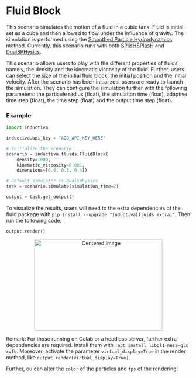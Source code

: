 # Fluid Block

This scenario simulates the motion of a fluid in a cubic tank. 
Fluid is initial set as a cube and then allowed to flow under the influence of gravity.
The simulation is performed using the [Smoothed Particle Hydrodynamics](https://en.wikipedia.org/wiki/Smoothed-particle_hydrodynamics)
method. Currently, this scenario runs with both [SPlisHSPlasH](https://github.com/inductiva/inductiva/blob/main/inductiva/simulators/splishsplash.py) and [DualSPHysics](https://github.com/inductiva/inductiva/blob/main/inductiva/simulators/dualsphysics.py).

This scenario allows users to play with the different properties of fluids, namely, the density and the kinematic viscosity of the fluid.
Further, users can select the size of the initial fluid block, the initial position and the initial velocity. 
After the scenario has been initialized, users are ready to launch the simulation. They can configure the simulation further with the following parameters: the particule radius (float), the simulation time (float), adaptive time step (float), the time step (float) and the output time step (float).

### Example

```python
import inductiva

inductiva.api_key = "ADD_API_KEY_HERE"

# Initialize the scenario
scenario = inductiva.fluids.FluidBlock(
    density=1000,
    kinematic_viscosity=0.001,
    dimensions=[0.4, 0.3, 0.4])

# Default simulator is Dualsphysics
task = scenario.simulate(simulation_time=2)

output = task.get_output()
```

To visualize the results, users will need to the extra dependencies of the fluid package with `pip install --upgrade "inductiva[fluids_extra]"`. 
Then run the following code:

```python
output.render()
```

<p align="center">
  <img src="https://github.com/inductiva/inductiva/assets/" alt="Centered Image" width="350" height="250">

Remark: For those running on Colab or a headless server, further extra dependencies are required. Install them with `!apt install libgl1-mesa-glx xvfb`. Moreover, activate the parameter `virtual_display=True` in the render method, like `output.render(virtual_display=True)`.

Further, ou can alter the `color` of the particles and `fps` of the rendering!
